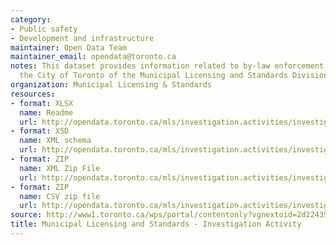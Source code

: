 ```yaml
---
category:
- Public safety
- Development and infrastructure
maintainer: Open Data Team
maintainer_email: opendata@toronto.ca
notes: This dataset provides information related to by-law enforcement activity within
  the City of Toronto of the Municipal Licensing and Standards Division (ML&S).
organization: Municipal Licensing & Standards
resources:
- format: XLSX
  name: Readme
  url: http://opendata.toronto.ca/mls/investigation.activities/investigation_readme.xlsx
- format: XSD
  name: XML schema
  url: http://opendata.toronto.ca/mls/investigation.activities/investigation.xsd
- format: ZIP
  name: XML Zip File
  url: http://opendata.toronto.ca/mls/investigation.activities/investigation.zip
- format: ZIP
  name: CSV zip file
  url: http://opendata.toronto.ca/mls/investigation.activities/investigation_csv.zip
source: http://www1.toronto.ca/wps/portal/contentonly?vgnextoid=2d22439c7395f210VgnVCM1000003dd60f89RCRD&vgnextchannel=1a66e03bb8d1e310VgnVCM10000071d60f89RCRD
title: Municipal Licensing and Standards - Investigation Activity
---
```

